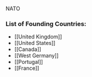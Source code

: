 NATO

### List of Founding Countries:
  *  [[United Kingdom]]
  *  [[United States]]
  *  [[Canada]]
  *  [[West Germany]]
  *  [[Portugal]]
  *  [[France]]